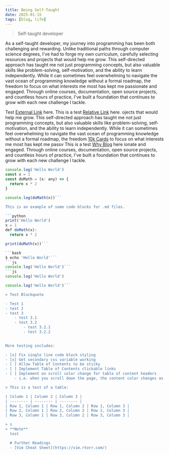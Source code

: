 ```yaml
---
title: Being Self-Taught
date: 2025-01-15
tags: [blog, life]
---
```


> Self-taught developer

As a self-taught developer, my journey into programming has been both challenging and rewarding. Unlike traditional paths through computer science degrees, I've had to forge my own curriculum, carefully selecting resources and projects that would help me grow. This self-directed approach has taught me not just programming concepts, but also valuable skills like problem-solving, self-motivation, and the ability to learn independently. While it can sometimes feel overwhelming to navigate the vast ocean of programming knowledge without a formal roadmap, the freedom to focus on what interests me most has kept me passionate and engaged. Through online courses, documentation, open source projects, and countless hours of practice, I've built a foundation that continues to grow with each new challenge I tackle.




Test [External Link](https://www.google.com) here. This is a test [Relative Link](posts/why-blog.md) here. ojects that would help me grow. This self-directed approach has taught me not just programming concepts, but also valuable skills like problem-solving, self-motivation, and the ability to learn independently. While it can sometimes feel overwhelming to navigate the vast ocean of programming knowledge without a formal roadmap, the freedom [10k Cards](projects/10k-cards.md) to focus on what interests me most has kept me passv This is a test [Why Blog](posts/why-blog.md) here ionate and engaged. Through online courses, documentation, open source projects, and countless hours of practice, I've built a foundation that continues to grow with each new challenge I tackle.

```js
console.log('Hello World')
const x = 1
const doMath = (x: any) => {
  return x * 2
}

console.log(doMath(x))```

This is an example of some code blocks for .md files.

```python
print('Hello World')
x = 1
def doMath(x):
  return x * 2

print(doMath(x))```

```bash
$ echo 'Hello World'```
```js
console.log('Hello World')```
```js
console.log('Hello World')

console.log('Hello World')```

> Test Blockquote

- Test 1
- test 2
- test 3
    - test 3.1
    - test 3.2
        - test 3.2.1
        - test 3.2.2
  

More testing includes:

- [x] Fix single line code block styling
- [x] Get secondary css variable working
- [ ] Allow Table of Contents to be sticky
- [ ] Implement Table of Contents clickable links
- [ ] Implement on scroll color change for table of content headers
    - i.e. when you scroll down the page, the content color changes as you scroll past

> This is a test of a table:

| Column 1 | Column 2 | Column 3 |
| -------- | -------- | -------- |
| Row 1, Column 1 | Row 1, Column 2 | Row 1, Column 3 |
| Row 2, Column 1 | Row 2, Column 2 | Row 2, Column 3 |
| Row 3, Column 1 | Row 3, Column 2 | Row 3, Column 3 | 

> s
> **Note** 
  test

  # Further Readings
  - [Vim Cheat Sheet](https://vim.rtorr.com/)